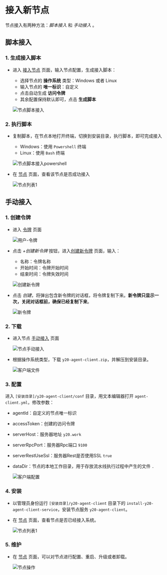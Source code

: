 # 接入新节点
节点接入有两种方法：*脚本接入* 和 *手动接入* 。

## 脚本接入

### 1. 生成接入脚本

- 进入 [接入节点](/nav/workspace/agent/join) 页面，输入节点配置，生成接入脚本：

  - 选择节点的 **操作系统** 类型：Windows 或者 Linux
  - 输入节点的 **唯一标识**：自定义
  - 点击自动生成 **访问令牌**
  - 其余配置保持默认即可，点击 **生成脚本**

  ![节点脚本接入](../img/agent-join-script.jpg)

### 2. 执行脚本
- 复制脚本，在节点本地打开终端，切换到安装目录，执行脚本，即可完成接入

  - Windows：使用 `Powershell` 终端
  - Linux：使用 `Bash` 终端

  ![节点脚本接入powershell](../img/agent-join-script-powershell.jpg)

- 在 [节点](/nav/workspace/agent) 页面，查看该节点是否成功接入

  ![节点列表1](../img/agent-join-list-1.jpg)


## 手动接入

### 1. 创建令牌
- 进入 [令牌](/nav/user/token) 页面

  ![用户-令牌](../img/user-token-list.jpg)

- 点击 *+创建新令牌* 按钮，进入[创建新令牌](/nav/user/token/create) 页面，输入：
  - 名称：令牌名称
  - 开始时间：令牌开始时间
  - 结束时间：令牌失效时间

  ![创建新令牌](../img/user-token-create.jpg)

- 点击 *创建*，将弹出包含新令牌的对话框，将令牌复制下来。**新令牌只显示一次，关闭对话框前，确保已经复制下来**。

  ![新令牌](../img/user-token-new.jpg)

### 2. 下载

- 进入节点 [手动接入](/nav/workspace/agent/join/manual) 页面

  ![节点手动接入](../img/agent-join-manual.jpg)

- 根据操作系统类型，下载 `y20-agent-client.zip`，并解压到安装目录。

  ![客户端文件](../img/agent-client-file.jpg)

### 3. 配置
进入 `[安装目录]/y20-agent-client/conf` 目录，用文本编辑器打开 `agent-client.yml`，修改参数：
- agentId：自定义的节点唯一标识
- accessToken：创建的访问令牌
- serverHost：服务器地址 `y20.work`
- serverRpcPort：服务器Rpc端口 `9100`
- serverRestUseSsl：服务器Rest是否使用SSL `true`
- dataDir：节点的本地工作目录，用于存放流水线执行过程中产生的文件 `.`

  ![客户端配置](../img/agent-client-config.jpg)

### 4. 安装
- 以管理员身份运行 `[安装目录]/y20-agent-client` 目录下的 `install-y20-agent-client-service`，安装节点服务 `y20-agent-client`。

- 在 [节点](/nav/workspace/agent) 页面，查看节点是否已经接入系统。

  ![节点列表1](../img/agent-join-list-1.jpg)

### 5. 维护
- 在 [节点](/nav/workspace/agent) 页面，可以对节点进行配置、重启、升级或者卸载。

  ![节点操作](../img/agent-action.jpg)